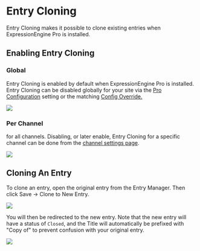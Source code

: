 <!--
    This source file is part of the open source project
    ExpressionEngine User Guide (https://github.com/ExpressionEngine/ExpressionEngine-User-Guide)

    @link      https://expressionengine.com/
    @copyright Copyright (c) 2003-2021, Packet Tide, LLC (https://packettide.com)
    @license   https://expressionengine.com/license Licensed under Apache License, Version 2.0
-->

# Entry Cloning

Entry Cloning makes it possible to clone existing entries when ExpressionEngine Pro is installed.

## Enabling Entry Cloning
### Global
Entry Cloning is enabled by default when ExpressionEngine Pro is installed. Entry Cloning can be disabled globally for your site via the [Pro Configuration](/pro/configuration.md) setting or the matching [Config Override.](/pro/configuration.md#enable_entry_cloning)

![](/_images/entry_cloning_global.png)

### Per Channel
for all channels. Disabling, or later enable, Entry Cloning for a specific channel can be done from the [channel settings page](/control-panel/channels.md#settings-tab). 

![](_images/entry_cloning_setting.png)

## Cloning An Entry
To clone an entry, open the original entry from the Entry Manager. Then click  Save -> Clone to New Entry.

![](_images/entry_cloning_menu.png)

You will then be redirected to the new entry. Note that the new entry will have a status of `Closed`, and the Title will automatically be prefixed with "Copy of" to prevent confusion with your original entry.


![](_images/entry_cloning_animation.gif)
